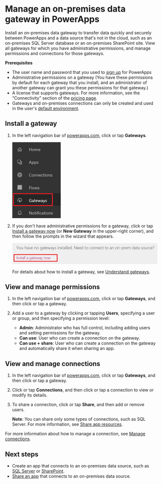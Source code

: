 <properties
    pageTitle="Manage an on-premises data gateway | Microsoft PowerApps"
    description="Manage an on-premises data gateway and its connections"
    services=""
    suite="powerapps"
    documentationCenter="na"
    authors="archnair"
    manager="anneta"
    editor=""
    tags=""/>
<tags
    ms.service="powerapps"
    ms.devlang="na"
    ms.topic="article"
    ms.tgt_pltfrm="na"
    ms.workload="na"
    ms.date="10/30/2016"
    ms.author="archanan"/>

# Manage an on-premises data gateway in PowerApps #
Install an on-premises data gateway to transfer data quickly and securely between PowerApps and a data source that's not in the cloud, such as an on-premises SQL Server database or an on-premises SharePoint site. View all gateways for which you have administrative permissions, and manage permissions and connections for those gateways.

**Prerequisites**

- The user name and password that you used to [sign up](signup-for-powerapps.md) for PowerApps
- Administrative permissions on a gateway (You have these permissions by default for each gateway that you install, and an administrator of another gateway can grant you these permissions for that gateway.)
- A license that supports gateways. For more information, see the “Connectivity” section of the [pricing page](https://powerapps.microsoft.com/pricing/).
- Gateways and on-premises connections can only be created and used in the user's [default environment](working-with-environments.md).

## Install a gateway ##
1. In the left navigation bar of [powerapps.com](https://web.powerapps.com), click or tap **Gateways**.

	![Gateways in left navigation bar](./media/gateway-management/manage-gateway.png)

1. If you don't have administrative permissions for a gateway, click or tap [Install a gateway now](http://go.microsoft.com/fwlink/?LinkID=820931) (or **New Gateway** in the upper-right corner), and then follow the prompts in the wizard that appears.

	![Gateways Install](./media/gateway-management/no-gateway-installed.png)

	For details about how to install a gateway, see [Understand gateways](gateway-reference.md).

## View and manage permissions ##
1. In the left navigation bar of [powerapps.com](https://web.powerapps.com), click or tap **Gateways**, and then click or tap a gateway.

1. Add a user to a gateway by clicking or tapping **Users**, specifying a user or group, and then specifying a permission level:

	- **Admin**: Administrator who has full control, including adding users and setting permissions for the gateway.
	- **Can use**: User who can create a connection on the gateway.
	- **Can use + share**: User who can create a connection on the gateway and automatically share it when sharing an app.

## View and manage connections ##
1. In the left navigation bar of [powerapps.com](https://web.powerapps.com), click or tap **Gateways**, and then click or tap a gateway.

1. Click or tap **Connections**, and then click or tap a connection to view or modify its details.

1. To share a connection, click or tap **Share**, and then add or remove users.

	**Note**: You can share only some types of connections, such as SQL Server. For more information, see [Share app resources](share-app-resources.md).

For more information about how to manage a connection, see [Manage connections](./add-manage-connections.md).

## Next steps ##
- Create an app that connects to an on-premises data source, such as [SQL Server](connection-azure-sqldatabase.md) or [SharePoint](connection-sharepoint-online.md).
- [Share an app](share-app.md) that connects to an on-premises data source.
